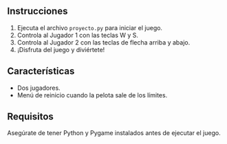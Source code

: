
## Instrucciones

1. Ejecuta el archivo `proyecto.py` para iniciar el juego.
2. Controla al Jugador 1 con las teclas W y S.
3. Controla al Jugador 2 con las teclas de flecha arriba y abajo.
4. ¡Disfruta del juego y diviértete!

## Características

- Dos jugadores.
- Menú de reinicio cuando la pelota sale de los límites.

## Requisitos

Asegúrate de tener Python y Pygame instalados antes de ejecutar el juego.
